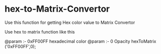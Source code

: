 # hex-to-Matrix-Convertor
Use this function  for getting Hex color value to Matrix Convertor

Use hex to matrix function like this 


@param :- 0xFF00FF  hexadecimal color
@param :- 0  Opacity
hexToMatrix ('0xFF00FF',0);


